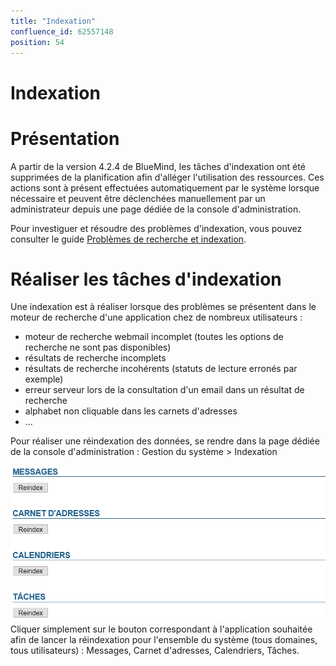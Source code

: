 ```yaml
---
title: "Indexation"
confluence_id: 62557148
position: 54
---
```

# Indexation


# Présentation

A partir de la version 4.2.4 de BlueMind, les tâches d'indexation ont été supprimées de la planification afin d'alléger l'utilisation des ressources. Ces actions sont à présent effectuées automatiquement par le système lorsque nécessaire et peuvent être déclenchées manuellement par un administrateur depuis une page dédiée de la console d'administration.

Pour investiguer et résoudre des problèmes d'indexation, vous pouvez consulter le guide [Problèmes de recherche et indexation](/Guide_de_l_administrateur/Résolution_de_problèmes/Problèmes_de_recherche_et_indexation/).


# Réaliser les tâches d'indexation

Une indexation est à réaliser lorsque des problèmes se présentent dans le moteur de recherche d'une application chez de nombreux utilisateurs :

- moteur de recherche webmail incomplet (toutes les options de recherche ne sont pas disponibles)
- résultats de recherche incomplets
- résultats de recherche incohérents (statuts de lecture erronés par exemple)
- erreur serveur lors de la consultation d'un email dans un résultat de recherche
- alphabet non cliquable dans les carnets d'adresses
- ...


Pour réaliser une réindexation des données, se rendre dans la page dédiée de la console d'administration : Gestion du système > Indexation

![](../../attachments/62557148/66100066.png)Cliquer simplement sur le bouton correspondant à l'application souhaitée afin de lancer la réindexation pour l'ensemble du système (tous domaines, tous utilisateurs) : Messages, Carnet d'adresses, Calendriers, Tâches.


